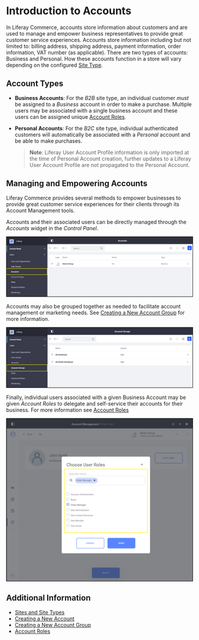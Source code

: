 # Introduction to Accounts

In Liferay Commerce, accounts store information about customers and are used to manage and empower business representatives to provide great customer service experiences. Accounts store information including but not limited to: billing address, shipping address, payment information, order information, VAT number (as applicable). There are two types of accounts: Business and Personal. How these accounts function in a store will vary depending on the configured [Site Type](../../../getting-started/site-management-basics/sites-and-site-types/README.md).

## Account Types

* **Business Accounts**: For the _B2B_ site type, an individual customer _must_ be assigned to a _Business_ account in order to make a purchase. Multiple users may be associated with a single business account and these users can be assigned unique [Account Roles](../account-management/account-roles/README.md).

* **Personal Accounts**: For the _B2C_ site type, individual authenticated customers will automatically be associated with a _Personal_ account and be able to make purchases.

    >**Note**: Liferay User Account Profile information is only imported at the time of Personal Account creation, further updates to a Liferay User Account Profile are not propagated to the Personal Account.

## Managing and Empowering Accounts

Liferay Commerce provides several methods to empower businesses to provide great customer service experiences for their clients through its Account Management tools.

Accounts and their associated users can be directly managed through the _Accounts_ widget in the _Control Panel_.

<img src="./images/01.png" width="700px" style="border: #000000 1px solid;">

Accounts may also be grouped together as needed to facilitate account management or marketing needs. See [Creating a New Account Group](../creating-a-new-account-group/README.md) for more information.

<img src="./images/02.png" width="700px" style="border: #000000 1px solid;">

Finally, individual users associated with a given Business Account may be given _Account Roles_ to delegate and self-service their accounts for their business. For more information see [Account Roles]()

<img src="./images/03.png" width="700px" style="border: #000000 1px solid;">

## Additional Information

* [Sites and Site Types](../../../getting-started/site-management-basics/sites-and-site-types/README.md)
* [Creating a New Account](../creating-a-new-account/README.md)
* [Creating a New Account Group](../creating-a-new-account-group/README.md)
* [Account Roles](../account-roles/README.md)
